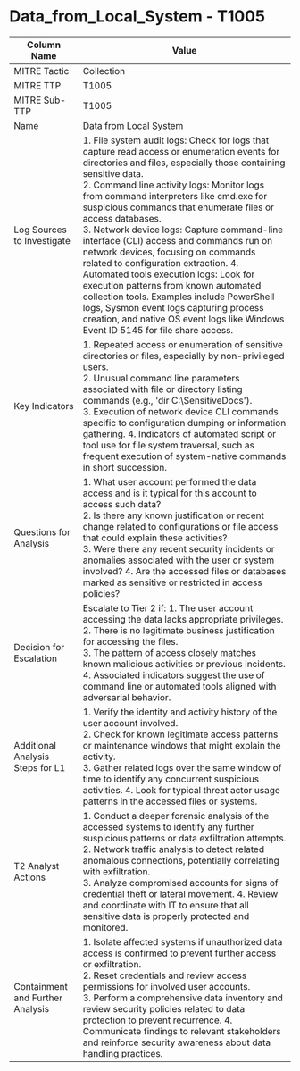 # Data_from_Local_System - T1005

| Column Name | Value |
|-------------|-------|
| MITRE Tactic | Collection |
| MITRE TTP | T1005 |
| MITRE Sub-TTP | T1005 |
| Name | Data from Local System |
| Log Sources to Investigate | 1. File system audit logs: Check for logs that capture read access or enumeration events for directories and files, especially those containing sensitive data.<br>2. Command line activity logs: Monitor logs from command interpreters like cmd.exe for suspicious commands that enumerate files or access databases.<br>3. Network device logs: Capture command-line interface (CLI) access and commands run on network devices, focusing on commands related to configuration extraction. 4. Automated tools execution logs: Look for execution patterns from known automated collection tools. Examples include PowerShell logs, Sysmon event logs capturing process creation, and native OS event logs like Windows Event ID 5145 for file share access. |
| Key Indicators | 1. Repeated access or enumeration of sensitive directories or files, especially by non-privileged users.<br>2. Unusual command line parameters associated with file or directory listing commands (e.g., 'dir C:\SensitiveDocs').<br>3. Execution of network device CLI commands specific to configuration dumping or information gathering. 4. Indicators of automated script or tool use for file system traversal, such as frequent execution of system-native commands in short succession. |
| Questions for Analysis | 1. What user account performed the data access and is it typical for this account to access such data?<br>2. Is there any known justification or recent change related to configurations or file access that could explain these activities?<br>3. Were there any recent security incidents or anomalies associated with the user or system involved? 4. Are the accessed files or databases marked as sensitive or restricted in access policies? |
| Decision for Escalation | Escalate to Tier 2 if: 1. The user account accessing the data lacks appropriate privileges.<br>2. There is no legitimate business justification for accessing the files.<br>3. The pattern of access closely matches known malicious activities or previous incidents. 4. Associated indicators suggest the use of command line or automated tools aligned with adversarial behavior. |
| Additional Analysis Steps for L1 | 1. Verify the identity and activity history of the user account involved.<br>2. Check for known legitimate access patterns or maintenance windows that might explain the activity.<br>3. Gather related logs over the same window of time to identify any concurrent suspicious activities. 4. Look for typical threat actor usage patterns in the accessed files or systems. |
| T2 Analyst Actions | 1. Conduct a deeper forensic analysis of the accessed systems to identify any further suspicious patterns or data exfiltration attempts.<br>2. Network traffic analysis to detect related anomalous connections, potentially correlating with exfiltration.<br>3. Analyze compromised accounts for signs of credential theft or lateral movement. 4. Review and coordinate with IT to ensure that all sensitive data is properly protected and monitored. |
| Containment and Further Analysis | 1. Isolate affected systems if unauthorized data access is confirmed to prevent further access or exfiltration.<br>2. Reset credentials and review access permissions for involved user accounts.<br>3. Perform a comprehensive data inventory and review security policies related to data protection to prevent recurrence. 4. Communicate findings to relevant stakeholders and reinforce security awareness about data handling practices. |
